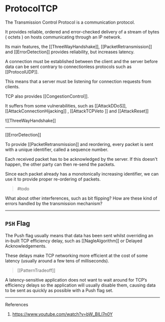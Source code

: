 # ProtocolTCP

The Transmission Control Protocol is a communication protocol.

It provides reliable, ordered and error-checked delivery of a stream of bytes ( octets ) on hosts communicating through an IP network.

Its main features, the [[ThreeWayHandshake]],  [[PacketRetransmission]] and [[ErrorDetection]] provides reliability, but increases latency.

A connection must be established between the client and the server before data can be sent contrary to connectionless protocols such as [[ProtocolUDP]].

This means that a server must be listening for connection requests from clients.

TCP also provides [[CongestionControl]].

It suffers from some vulnerabilities, such as [[AttackDDoS]], [[AttackConnectionHijacking]] , [[AttackTCPVeto ]] and [[AttackReset]]

![[ThreeWayHandshake]]

___

[[ErrorDetection]]

To provide [[PacketRetransmission]] and reordering, every packet is sent with a unique identifier, called a sequence number.  

Each received packet has to be acknowledged by the server. If this doesn't happen, the other party can then re-send the packets.

Since each packet already has a monotonically increasing identifier, we can use it to provide proper re-ordering of packets.

> #todo

What about other interferences, such as bit flipping? How are these kind of errors handled by the transmission mechanism?

___

## `PSH` Flag

The Push flag usually means that data has been sent whilst overriding an in-built TCP efficiency delay, such as [[NagleAlgorithm]] or Delayed Acknowledgements.

These delays make TCP networking more efficient at the cost of some latency (usually around a few tens of milliseconds).

> [[PatternTradeoff]]

A latency-sensitive application does not want to wait around for TCP’s efficiency delays so the application will usually disable them, causing data to be sent as quickly as possible with a Push flag set.

___

References

1. <https://www.youtube.com/watch?v=bW_BILl7n0Y>
